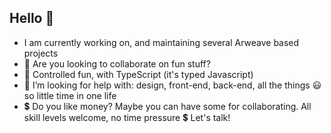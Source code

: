 ## Hello 👋

- I am currently working on, and maintaining several Arweave based projects
- 🤝 Are you looking to collaborate on fun stuff?
- 🧐 Controlled fun, with TypeScript (it's typed Javascript)
- 👀 I’m looking for help with: design, front-end, back-end, all the things 😃 so little time in one life
- 💲 Do you like money? Maybe you can have some for collaborating. All skill levels welcome, no time pressure 💲 Let's talk!


<!--
**mcmonkeys1/mcmonkeys1** is a ✨ _special_ ✨ repository because its `README.md` (this file) appears on your GitHub profile.

![mcmonkeys1's github stats](https://github-readme-stats.vercel.app/api?username=mcmonkeys1&count_private=true&show_icons=true&theme=onedark)

-->
